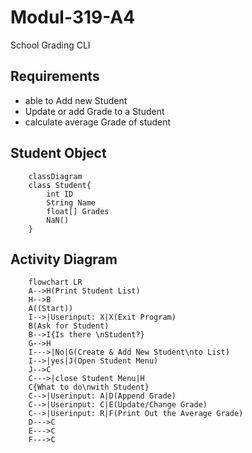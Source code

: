 # Modul-319-A4

School Grading CLI

## Requirements

- able to Add new Student
- Update or add Grade to a Student
- calculate average Grade of student

## Student Object

```mermaid
    classDiagram
    class Student{
        int ID
        String Name
        float[] Grades
        NaN()
    }
```

## Activity Diagram

```mermaid
    flowchart LR
    A-->H(Print Student List)
    H-->B
    A((Start))
    I-->|Userinput: X|X(Exit Program)
    B(Ask for Student)
    B-->I{Is there \nStudent?}
    G-->H
    I--->|No|G(Create & Add New Student\nto List)
    I-->|yes|J(Open Student Menu)
    J-->C
    C--->|close Student Menu|H
    C{What to do\nwith Student}
    C-->|Userinput: A|D(Append Grade)
    C-->|Userinput: C|E(Update/Change Grade)
    C-->|Userinput: R|F(Print Out the Average Grade)
    D--->C 
    E--->C 
    F--->C
```
